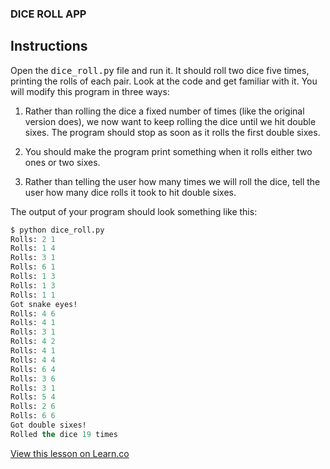
### DICE ROLL APP

## Instructions
Open the <kbd>dice_roll.py</kbd> file and run it. It should roll two dice five times, printing the rolls of each pair. Look at the code and get familiar with it. You will modify this program in three ways:

1. Rather than rolling the dice a fixed number of times (like the original version does), we now want to keep rolling the dice until we hit double sixes. The program should stop as soon as it rolls the first double sixes.

2. You should make the program print something when it rolls either two ones or two sixes.

3. Rather than telling the user how many times we will roll the dice, tell the user how many dice rolls it took to hit double sixes.

The output of your program should look something like this:

```cl
$ python dice_roll.py
Rolls: 2 1
Rolls: 1 4
Rolls: 3 1
Rolls: 6 1
Rolls: 1 3
Rolls: 1 3
Rolls: 1 1
Got snake eyes!
Rolls: 4 6
Rolls: 4 1
Rolls: 3 1
Rolls: 4 2
Rolls: 4 1
Rolls: 4 4
Rolls: 6 4
Rolls: 3 6
Rolls: 3 1
Rolls: 5 4
Rolls: 2 6
Rolls: 6 6
Got double sixes!
Rolled the dice 19 times
```

<a href='https://learn.co/lessons/cssi-5.4-python-dice-roll' data-visibility='hidden'>View this lesson on Learn.co</a>
